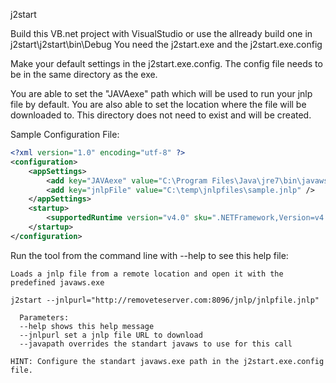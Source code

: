 j2start

Build this VB.net project with VisualStudio or use the allready build one in j2start\j2start\bin\Debug
You need the j2start.exe and the j2start.exe.config

Make your default settings in the j2start.exe.config.
The config file needs to be in the same directory as the exe.

You are able to set the "JAVAexe" path which will be used to run your jnlp file by default.
You are also able to set the location where the file will be downloaded to. This directory does not need to exist and will be created.

Sample Configuration File:
``` xml
<?xml version="1.0" encoding="utf-8" ?>
<configuration>
    <appSettings>
        <add key="JAVAexe" value="C:\Program Files\Java\jre7\bin\javaws.exe" />
        <add key="jnlpFile" value="C:\temp\jnlpfiles\sample.jnlp" />
    </appSettings>
    <startup> 
        <supportedRuntime version="v4.0" sku=".NETFramework,Version=v4.5" />
    </startup>
</configuration>
```
Run the tool from the command line with --help to see this help file:
``` code
Loads a jnlp file from a remote location and open it with the predefined javaws.exe

j2start --jnlpurl="http://removeteserver.com:8096/jnlp/jnlpfile.jnlp"

  Parameters:
  --help shows this help message
  --jnlpurl set a jnlp file URL to download
  --javapath overrides the standart javaws to use for this call

HINT: Configure the standart javaws.exe path in the j2start.exe.config file.
```
